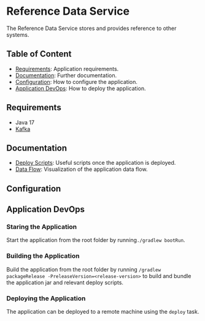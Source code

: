 # Reference Data Service

The Reference Data Service stores and provides reference to other systems.

## Table of Content

* [Requirements](#requirements): Application requirements.
* [Documentation](#documentation): Further documentation.
* [Configuration](#configuration): How to configure the application.
* [Application DevOps](#application-devops): How to deploy the application.

## Requirements

* Java 17
* [Kafka](https://www.apache.org/dyn/closer.cgi?path=/kafka/3.3.1/kafka_2.13-3.3.1.tgz)

## Documentation

* [Deploy Scripts](docs/deploy-scripts.md): Useful scripts once the application is deployed.
* [Data Flow](docs/data-flow.md): Visualization of the application data flow.

## Configuration

## Application DevOps

### Staring the Application

Start the application from the root folder by running`./gradlew bootRun`.

### Building the Application

Build the application from the root folder by running `/gradlew packageRelease -PreleaseVersion=<release-version>` to
build and bundle the application jar and relevant deploy
scripts.

### Deploying the Application

The application can be deployed to a remote machine using the `deploy` task.
